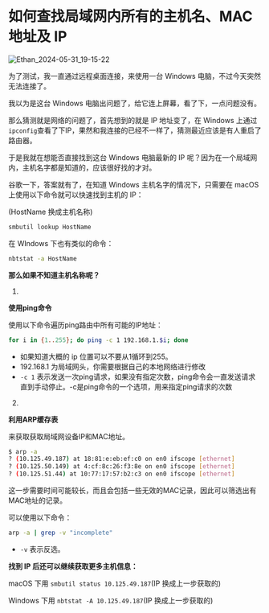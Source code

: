 # 如何查找局域网内所有的主机名、MAC 地址及 IP

![Ethan_2024-05-31_19-15-22](https://pic.shejibiji.com/i/2024/05/31/6659b15b94bff.jpg)

为了测试，我一直通过远程桌面连接，来使用一台 Windows 电脑，不过今天突然无法连接了。

我以为是这台 Windows 电脑出问题了，给它连上屏幕，看了下，一点问题没有。

那么猜测就是网络的问题了，首先想到的就是 IP 地址变了，在 Windows 上通过`ipconfig`查看了下IP，果然和我连接的已经不一样了，猜测最近应该是有人重启了路由器。

于是我就在想能否直接找到这台 Windows 电脑最新的 IP 呢？因为在一个局域网内，主机名字都是知道的，应该很好找的才对。

谷歌一下，答案就有了，在知道 Windows 主机名字的情况下，只需要在 macOS 上使用以下命令就可以快速找到主机的 IP：

(HostName 换成主机名称)

```bash
smbutil lookup HostName
```

在 WIndows 下也有类似的命令：

```bash
nbtstat -a HostName
```

**那么如果不知道主机名称呢？**

1.

**使用ping命令**

使用以下命令遍历ping路由中所有可能的IP地址：

```bash
for i in {1..255}; do ping -c 1 192.168.1.$i; done
```

- 如果知道大概的 ip 位置可以不要从1循环到255。
- 192.168.1 为局域网头，你需要根据自己的本地网络进行修改
- `-c 1` 表示发送一次ping请求，如果没有指定次数，ping命令会一直发送请求直到手动停止。-c是ping命令的一个选项，用来指定ping请求的次数

2.

**利用ARP缓存表**

来获取获取局域网设备IP和MAC地址。

```bash
$ arp -a
? (10.125.49.187) at 18:81:e:eb:ef:c0 on en0 ifscope [ethernet]
? (10.125.50.149) at 4:cf:8c:26:f3:8e on en0 ifscope [ethernet]
? (10.125.51.44) at 10:77:17:57:b2:c3 on en0 ifscope [ethernet]
```

这一步需要时间可能较长，而且会包括一些无效的MAC记录，因此可以筛选出有MAC地址的记录。

可以使用以下命令：

```bash
arp -a | grep -v "incomplete"
```

- `-v` 表示反选。

**找到 IP 后还可以继续获取更多主机信息：**

macOS 下用 `smbutil status 10.125.49.187`(IP 换成上一步获取的)

Windows 下用 `nbtstat -A 10.125.49.187`(IP 换成上一步获取的)